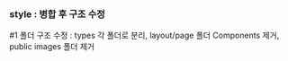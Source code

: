 ### style : 병합 후 구조 수정

#1 폴더 구조 수정 : types 각 폴더로 분리, layout/page 폴더 Components 제거, public images 폴더 제거

